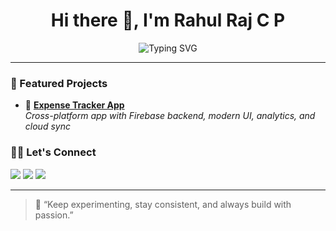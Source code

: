 <h1 align="center">Hi there 👋, I'm Rahul Raj C P</h1>

<p align="center">
  <img src="https://readme-typing-svg.demolab.com?font=Fira+Code&weight=600&pause=1000&color=00ADB5&center=true&vCenter=true&width=435&lines=Creative+Flutter+Developer;Passionate+Tech+Explorer;Problem+Solver+with+Purpose" alt="Typing SVG" />
</p>

---



### 📌 Featured Projects

- 🚀 [**Expense Tracker App**](https://github.com/rahulrajcp/expense-tracker)  
  _Cross-platform app with Firebase backend, modern UI, analytics, and cloud sync_



### 🧑‍💼 Let's Connect

<p>
  <a href="https://www.linkedin.com/in/raaahul"><img src="https://img.shields.io/badge/-Rahul%20Raj%20C%20P-blue?style=for-the-badge&logo=Linkedin&logoColor=white&link=https://www.linkedin.com/in/raaahul"/></a>
  <a href="mailto:rahulrajofficial1@gmail.com"><img src="https://img.shields.io/badge/-raj319720@gmail.com-c14438?style=for-the-badge&logo=Gmail&logoColor=white"/></a>
  <a href="[https://github.com/rahulrajcp](https://github.com/raaahul2003)"><img src="https://img.shields.io/badge/-rahulrajcp-black?style=for-the-badge&logo=github&logoColor=white"/></a>
</p>

---


> 💬 “Keep experimenting, stay consistent, and always build with passion.”

